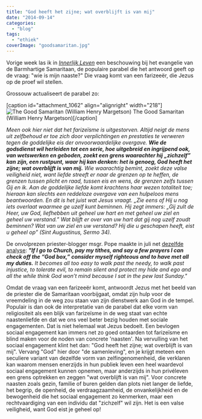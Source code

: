 ```yaml
---
title: "God heeft het zijne; wat overblijft is van mij"
date: "2014-09-14"
categories: 
  - "blog"
tags: 
  - "ethiek"
coverImage: "goodsamaritan.jpg"
---
```


Vorige week las ik in [_Innerlijk Leven_](/e-boeken/) een beschouwing bij het evangelie van de Barmhartige Samaritaan, de populaire parabel die het antwoord geeft op de vraag: "wie is mijn naaste?" Die vraag komt van een farizeeër, die Jezus op de proef wil stellen.

Grossouw actualiseert de parabel zo:

\[caption id="attachment\_1062" align="alignright" width="218"\]![The Good Samaritan (William Henry Margetson)](/wp-content/uploads/2014/12/goodsamaritan.jpg?w=218) The Good Samaritan (William Henry Margetson)\[/caption\]

_Meen ook hier niet dat het farizeïsme is uitgestorven. Altijd neigt de mens uit zelfbehoud er toe zich door verplichtingen en prestaties te verweren tegen de goddelijke eis der onvoorwaardelijke overgave._ **_Wie de godsdienst wil herleiden tot een serie, hoe uitgebreid en ingrijpend ook, van wetswerken en geboden, zoekt een grens waarachter hij „zichzelf” kan zijn, een rustpunt, waar hij kan denken: het is genoeg, God heeft het zijne; wat overblijft is van mij._** _Wie waarachtig bemint, zoekt deze valse veiligheid niet, want liefde streeft er naar de grenzen op te heffen, de grenzen tussen plicht en raad, tussen eis en wens, de grenzen zelfs tussen Gij en ik. Aan de goddelijke liefde komt krachtens haar wezen totaliteit toe; hieraan kan slechts een reddeloze overgave van een hulpeloos mens beantwoorden. En dit is het juist wat Jesus vraagt. „Zie eens of Hij u nog iets overlaat waarmee ge uzelf kunt beminnen. Hij zegt immers: „Gij zult de Heer, uw God, liefhebben uit geheel uw hart en met geheel uw ziel en geheel uw verstand.” Wat blijft er over van uw hart dat gij nog uzelf zoudt beminnen? Wat van uw ziel en uw verstand? Hij die u geschapen heeft, eist u geheel op” (Sint Augustinus, Sermo 34)._

De onvolprezen priester-blogger msgr. Pope maakte in juli net [dezelfde analyse](http://blog.adw.org/2010/07/going-deeper-with-the-parable-of-the-good-samaritan/): **_"If I go to Church, pay my tithes, and say a few prayers I can check off the “God box,” consider myself righteous and to have met all my duties._** _It becomes all too easy to walk past the needy, to walk past injustice, to tolerate evil, to remain silent and protect my hide and ego and all the while think God won’t mind because I sat in the pew last Sunday."_

Omdat de vraag van een farizeeër komt, antwoordt Jezus met het beeld van de priester die de Samaritaan voorbijgaat, omdat zijn hulp voor de vreemdeling in de weg zou staan van zijn dienstwerk aan God in de tempel. Populair is dan ook de interpretatie van de parabel dat elke vorm van religiositeit als een blijk van farizeïsme in de weg staat van echte naastenliefde en dat we ons veel beter bezig houden met sociale engagementen. Dat is niet helemaal wat Jezus bedoelt. Een bevlogen sociaal engagement kan immers net zo goed ontaarden tot farizeïsme en blind maken voor de noden van concrete 'naasten'. Na vervulling van het sociaal engagement klint het dan: "God heeft het zijne; wat overblijft is van mij". Vervang "God" hier door "de samenleving", en je krijgt meteen een seculiere variant van dezelfde vorm van zelfingenomenheid, die verklaren kan waarom mensen enerzijds in hun publiek leven een heel waardevol sociaal engagement kunnen opnemen, maar anderzijds in hun privéleven een grens optrekken en zeggen "wat overblijft is van mij". Voor concrete naasten zoals gezin, familie of buren gelden dan plots niet langer de liefde, het begrip, de openheid, de verdraagzaamheid, de onvankelijkheid en de bewogenheid die het sociaal engagement zo kenmerken, maar een rechtvaardiging van een individu dat "zichzelf" wil zijn. Het is een valse veiligheid, want God eist je geheel op!
